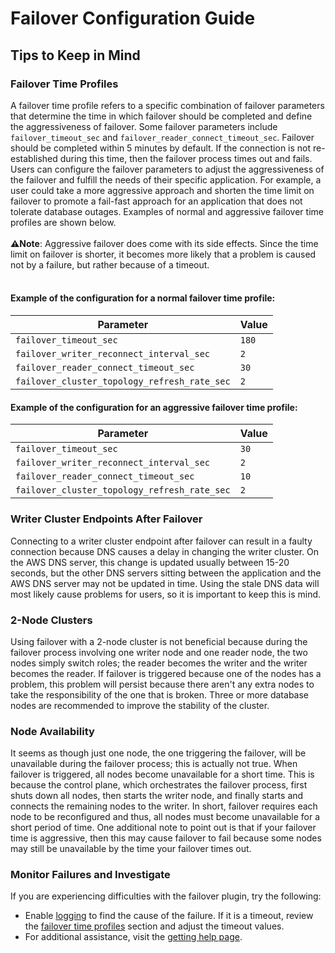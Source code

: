 # Failover Configuration Guide

## Tips to Keep in Mind

### Failover Time Profiles
A failover time profile refers to a specific combination of failover parameters that determine the time in which failover should be completed and define the aggressiveness of failover. Some failover parameters include `failover_timeout_sec` and `failover_reader_connect_timeout_sec`. Failover should be completed within 5 minutes by default. If the connection is not re-established during this time, then the failover process times out and fails. Users can configure the failover parameters to adjust the aggressiveness of the failover and fulfill the needs of their specific application. For example, a user could take a more aggressive approach and shorten the time limit on failover to promote a fail-fast approach for an application that does not tolerate database outages. Examples of normal and aggressive failover time profiles are shown below. 
<br><br>
**:warning:Note**: Aggressive failover does come with its side effects. Since the time limit on failover is shorter, it becomes more likely that a problem is caused not by a failure, but rather because of a timeout.
<br><br>
#### Example of the configuration for a normal failover time profile:
| Parameter                                    | Value |
|----------------------------------------------|-------|
| `failover_timeout_sec`                       | `180` |
| `failover_writer_reconnect_interval_sec`     | `2`   |
| `failover_reader_connect_timeout_sec`        | `30`  |
| `failover_cluster_topology_refresh_rate_sec` | `2`   |

#### Example of the configuration for an aggressive failover time profile:
| Parameter                                    | Value |
|----------------------------------------------|-------|
| `failover_timeout_sec`                       | `30`  |
| `failover_writer_reconnect_interval_sec`     | `2`   |
| `failover_reader_connect_timeout_sec`        | `10`  |
| `failover_cluster_topology_refresh_rate_sec` | `2`   |

### Writer Cluster Endpoints After Failover
Connecting to a writer cluster endpoint after failover can result in a faulty connection because DNS causes a delay in changing the writer cluster. On the AWS DNS server, this change is updated usually between 15-20 seconds, but the other DNS servers sitting between the application and the AWS DNS server may not be updated in time. Using the stale DNS data will most likely cause problems for users, so it is important to keep this is mind.

### 2-Node Clusters
Using failover with a 2-node cluster is not beneficial because during the failover process involving one writer node and one reader node, the two nodes simply switch roles; the reader becomes the writer and the writer becomes the reader. If failover is triggered because one of the nodes has a problem, this problem will persist because there aren't any extra nodes to take the responsibility of the one that is broken. Three or more database nodes are recommended to improve the stability of the cluster.

### Node Availability
It seems as though just one node, the one triggering the failover, will be unavailable during the failover process; this is actually not true. When failover is triggered, all nodes become unavailable for a short time. This is because the control plane, which orchestrates the failover process, first shuts down all nodes, then starts the writer node, and finally starts and connects the remaining nodes to the writer. In short, failover requires each node to be reconfigured and thus, all nodes must become unavailable for a short period of time. One additional note to point out is that if your failover time is aggressive, then this may cause failover to fail because some nodes may still be unavailable by the time your failover times out.

### Monitor Failures and Investigate
If you are experiencing difficulties with the failover plugin, try the following:
- Enable [logging](/docs/using-the-python-driver/UsingThePythonDriver.md#logging) to find the cause of the failure. If it is a timeout, review the [failover time profiles](#failover-time-profiles) section and adjust the timeout values.
- For additional assistance, visit the [getting help page](../../README.md#getting-help-and-opening-issues).
